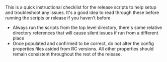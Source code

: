This is a quick instructional checklist for the release scripts to help setup and troubleshoot any issues. It's a good idea
to read through these before running the scripts or release if you haven't before

 - Always run the scripts from the top level directory, there's some relative directory references that will cause silent issues 
   if run from a different place
 - Once populated and confirmed to be correct, do not alter the config properties files asided from RC versions. All other properties
   should remain consistent throughout the rest of the release.
